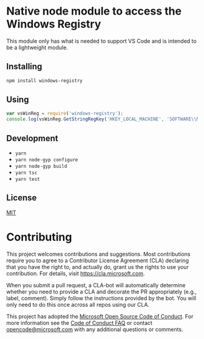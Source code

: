 # Native node module to access the Windows Registry
This module only has what is needed to support VS Code and is intended to be a lightweight module.

## Installing

```sh
npm install windows-registry
```

## Using

```javascript
var vsWinReg = require('windows-registry');
console.log(vsWinReg.GetStringRegKey('HKEY_LOCAL_MACHINE', 'SOFTWARE\\Microsoft\\Windows\\CurrentVersion', 'ProgramFilesPath');
```

## Development
 * `yarn`
 * `yarn node-gyp configure`
 * `yarn node-gyp build`
 * `yarn tsc`
 * `yarn test`

## License
[MIT](https://github.com/Microsoft/vscode-windows-registry/blob/master/License.txt)


# Contributing

This project welcomes contributions and suggestions.  Most contributions require you to agree to a
Contributor License Agreement (CLA) declaring that you have the right to, and actually do, grant us
the rights to use your contribution. For details, visit https://cla.microsoft.com.

When you submit a pull request, a CLA-bot will automatically determine whether you need to provide
a CLA and decorate the PR appropriately (e.g., label, comment). Simply follow the instructions
provided by the bot. You will only need to do this once across all repos using our CLA.

This project has adopted the [Microsoft Open Source Code of Conduct](https://opensource.microsoft.com/codeofconduct/).
For more information see the [Code of Conduct FAQ](https://opensource.microsoft.com/codeofconduct/faq/) or
contact [opencode@microsoft.com](mailto:opencode@microsoft.com) with any additional questions or comments.

